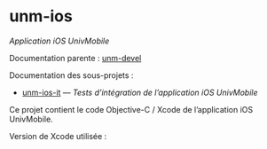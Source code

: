unm-ios
=======

_Application iOS UnivMobile_

Documentation parente : [unm-devel](../../../unm-devel/blob/develop/README.md)

Documentation des sous-projets :

  * [unm-ios-it](unm-ios-it/README.md) — _Tests d’intégration de l’application iOS UnivMobile_

Ce projet contient le code Objective-C / Xcode de l’application iOS UnivMobile.

Version de Xcode utilisée : 